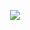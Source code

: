 <p align="center">
  <img src="https://capsule-render.vercel.app/api?type=Slice&height=250&color=97dbae&animation=fadeIn&fontColor=363636&rotate=30&text=Crypto%20World!&desc=Hello%20capsule%20render"/>
</p>
